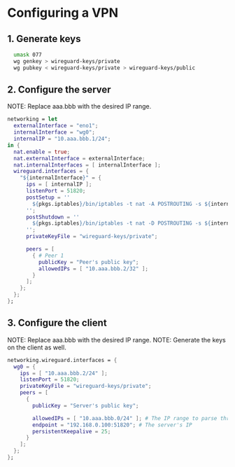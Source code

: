# Configuring a VPN

## 1. Generate keys

```sh
  umask 077
  wg genkey > wireguard-keys/private
  wg pubkey < wireguard-keys/private > wireguard-keys/public
```

## 2. Configure the server

NOTE: Replace aaa.bbb with the desired IP range.

```nix
networking = let
  externalInterface = "eno1";
  internalInterface = "wg0";
  internalIP = "10.aaa.bbb.1/24";
in {
  nat.enable = true;
  nat.externalInterface = externalInterface;
  nat.internalInterfaces = [ internalInterface ];
  wireguard.interfaces = {
    "${internalInterface}" = {
      ips = [ internalIP ];
      listenPort = 51820;
      postSetup = ''
        ${pkgs.iptables}/bin/iptables -t nat -A POSTROUTING -s ${internalIP} -o ${externalInterface} -j MASQUERADE
      '';
      postShutdown = ''
        ${pkgs.iptables}/bin/iptables -t nat -D POSTROUTING -s ${internalIP} -o ${externalInterface} -j MASQUERADE
      '';
      privateKeyFile = "wireguard-keys/private";

      peers = [
        { # Peer 1
          publicKey = "Peer's public key";
          allowedIPs = [ "10.aaa.bbb.2/32" ];
        }
      ];
    };
  };
};
```

## 3. Configure the client

NOTE: Replace aaa.bbb with the desired IP range.
NOTE: Generate the keys on the client as well.

```nix
networking.wireguard.interfaces = {
  wg0 = {
    ips = [ "10.aaa.bbb.2/24" ];
    listenPort = 51820;
    privateKeyFile = "wireguard-keys/private";
    peers = [
      {
        publicKey = "Server's public key";

        allowedIPs = [ "10.aaa.bbb.0/24" ]; # The IP range to parse through the VPN
        endpoint = "192.168.0.100:51820"; # The server's IP
        persistentKeepalive = 25;
      }
    ];
  };
};
```
